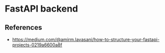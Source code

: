# FastAPI backend

## References

- <https://medium.com/@amirm.lavasani/how-to-structure-your-fastapi-projects-0219a6600a8f>
